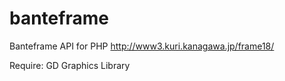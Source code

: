 banteframe
==========

Banteframe API for PHP
http://www3.kuri.kanagawa.jp/frame18/

Require:  GD Graphics Library
